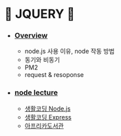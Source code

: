 # :star2: JQUERY :star2:

- ### [Overview](https://github.com/Chaewon-Leee/TIL/blob/main/WEB/node/overview.md)

  - node.js 사용 이유, node 작동 방법
  - 동기와 비동기
  - PM2
  - request & resoponse

- ### [node lecture](https://github.com/Chaewon-Leee/TIL/tree/main/WEB/node/node_lecture)

  - [생활코딩 Node.js](https://www.youtube.com/watch?v=3RS_A87IAPA&list=PLuHgQVnccGMA9QQX5wqj6ThK7t2tsGxjm)
  - [생활코딩 Express](https://www.youtube.com/watch?v=hwknmhLKgYg&list=PLuHgQVnccGMAGOQu8CBDO9hn-FXFmm4Wp)
  - [아프리카도서관](https://www.youtube.com/watch?v=ADxbGlwhl_s&t=1575s)
